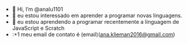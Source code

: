 - 👋 Hi, I’m @analu1101
- 👀 eu estou interessado em aprender a programar novas linguagens.
- 🌱 eu estou aprendendo a programar recentemente a linguagem de JavaScript e Scratch
- :+1 meu email de contato é (email)(ana.klieman2016@gmail.com)


